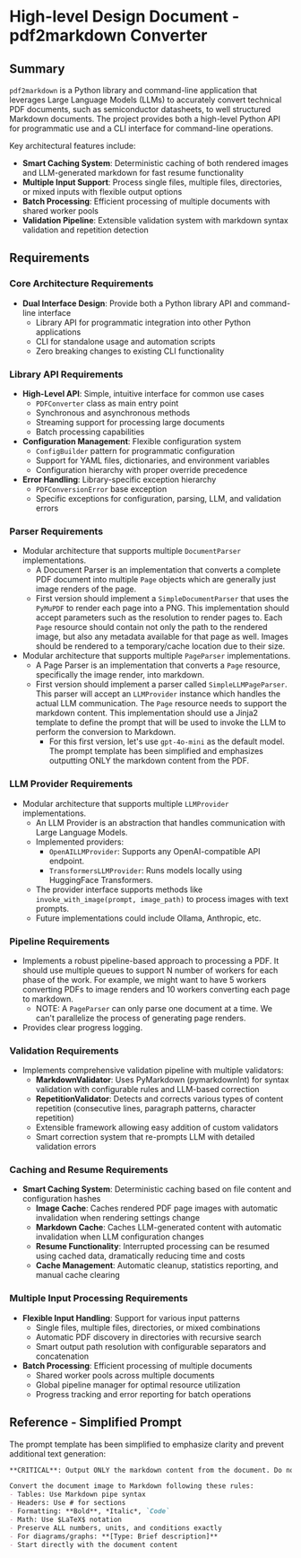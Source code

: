 # High-level Design Document - pdf2markdown Converter

## Summary

`pdf2markdown` is a Python library and command-line application that leverages Large Language Models (LLMs) to accurately convert technical PDF documents, such as semiconductor datasheets, to well structured Markdown documents. The project provides both a high-level Python API for programmatic use and a CLI interface for command-line operations.

Key architectural features include:
- **Smart Caching System**: Deterministic caching of both rendered images and LLM-generated markdown for fast resume functionality
- **Multiple Input Support**: Process single files, multiple files, directories, or mixed inputs with flexible output options
- **Batch Processing**: Efficient processing of multiple documents with shared worker pools
- **Validation Pipeline**: Extensible validation system with markdown syntax validation and repetition detection

## Requirements

### Core Architecture Requirements
* **Dual Interface Design**: Provide both a Python library API and command-line interface
    * Library API for programmatic integration into other Python applications
    * CLI for standalone usage and automation scripts
    * Zero breaking changes to existing CLI functionality

### Library API Requirements
* **High-Level API**: Simple, intuitive interface for common use cases
    * `PDFConverter` class as main entry point
    * Synchronous and asynchronous methods
    * Streaming support for processing large documents
    * Batch processing capabilities
* **Configuration Management**: Flexible configuration system
    * `ConfigBuilder` pattern for programmatic configuration
    * Support for YAML files, dictionaries, and environment variables
    * Configuration hierarchy with proper override precedence
* **Error Handling**: Library-specific exception hierarchy
    * `PDFConversionError` base exception
    * Specific exceptions for configuration, parsing, LLM, and validation errors

### Parser Requirements
* Modular architecture that supports multiple `DocumentParser` implementations.
    * A Document Parser is an implementation that converts a complete PDF document into multiple `Page` objects which are generally just image renders of the page.
    * First version should implement a `SimpleDocumentParser` that uses the `PyMuPDF` to render each page into a PNG. This implementation should accept parameters such as the resolution to render pages to. Each `Page` resource should contain not only the path to the rendered image, but also any metadata available for that page as well. Images should be rendered to a temporary/cache location due to their size.
* Modular architecture that supports multiple `PageParser` implementations.
    * A Page Parser is an implementation that converts a `Page` resource, specifically the image render, into markdown.
    * First version should implement a parser called `SimpleLLMPageParser`. This parser will accept an `LLMProvider` instance which handles the actual LLM communication. The `Page` resource needs to support the markdown content. This implementation should use a Jinja2 template to define the prompt that will be used to invoke the LLM to perform the conversion to Markdown.
        * For this first version, let's use `gpt-4o-mini` as the default model. The prompt template has been simplified and emphasizes outputting ONLY the markdown content from the PDF.

### LLM Provider Requirements
* Modular architecture that supports multiple `LLMProvider` implementations.
    * An LLM Provider is an abstraction that handles communication with Large Language Models.
    * Implemented providers:
        * `OpenAILLMProvider`: Supports any OpenAI-compatible API endpoint.
        * `TransformersLLMProvider`: Runs models locally using HuggingFace Transformers.
    * The provider interface supports methods like `invoke_with_image(prompt, image_path)` to process images with text prompts.
    * Future implementations could include Ollama, Anthropic, etc.

### Pipeline Requirements
* Implements a robust pipeline-based approach to processing a PDF. It should use multiple queues to support N number of workers for each phase of the work. For example, we might want to have 5 workers converting PDFs to image renders and 10 workers converting each page to markdown.
    * NOTE: A `PageParser` can only parse one document at a time. We can't parallelize the process of generating page renders.
* Provides clear progress logging.

### Validation Requirements
* Implements comprehensive validation pipeline with multiple validators:
    * **MarkdownValidator**: Uses PyMarkdown (pymarkdownlnt) for syntax validation with configurable rules and LLM-based correction
    * **RepetitionValidator**: Detects and corrects various types of content repetition (consecutive lines, paragraph patterns, character repetition)
    * Extensible framework allowing easy addition of custom validators
    * Smart correction system that re-prompts LLM with detailed validation errors

### Caching and Resume Requirements
* **Smart Caching System**: Deterministic caching based on file content and configuration hashes
    * **Image Cache**: Caches rendered PDF page images with automatic invalidation when rendering settings change
    * **Markdown Cache**: Caches LLM-generated content with automatic invalidation when LLM configuration changes
    * **Resume Functionality**: Interrupted processing can be resumed using cached data, dramatically reducing time and costs
    * **Cache Management**: Automatic cleanup, statistics reporting, and manual cache clearing

### Multiple Input Processing Requirements
* **Flexible Input Handling**: Support for various input patterns
    * Single files, multiple files, directories, or mixed combinations
    * Automatic PDF discovery in directories with recursive search
    * Smart output path resolution with configurable separators and concatenation
* **Batch Processing**: Efficient processing of multiple documents
    * Shared worker pools across multiple documents
    * Global pipeline manager for optimal resource utilization
    * Progress tracking and error reporting for batch operations

## Reference - Simplified Prompt

The prompt template has been simplified to emphasize clarity and prevent additional text generation:

```markdown
**CRITICAL**: Output ONLY the markdown content from the document. Do not add any explanations, comments, or text that is not present in the original PDF.

Convert the document image to Markdown following these rules:
- Tables: Use Markdown pipe syntax
- Headers: Use # for sections  
- Formatting: **Bold**, *Italic*, `Code`
- Math: Use $LaTeX$ notation
- Preserve ALL numbers, units, and conditions exactly
- For diagrams/graphs: **[Type: Brief description]**
- Start directly with the document content
```